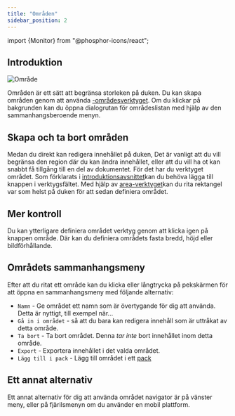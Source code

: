```yaml
---
title: "Områden"
sidebar_position: 2
---
```


import {Monitor} from "@phosphor-icons/react";


## Introduktion

![Område](area.png)

Områden är ett sätt att begränsa storleken på duken. Du kan skapa områden genom att använda [-områdesverktyget](tools/area.md). Om du klickar på bakgrunden kan du öppna dialogrutan för områdeslistan med hjälp av den sammanhangsberoende menyn.

## Skapa och ta bort områden

Medan du direkt kan redigera innehållet på duken, Det är vanligt att du vill begränsa den region där du kan ändra innehållet, eller att du vill ha ot kan snabbt få tillgång till en del av dokumentet. För det har du verktyget <Monitor/> området. Som förklarats i [introduktionsavsnittet](README.md)kan du behöva lägga till <Monitor/> knappen i verktygsfältet. Med hjälp av [area-verktyget](tools/area.md)kan du rita rektangel var som helst på duken för att sedan definiera området.

## Mer kontroll

Du kan ytterligare definiera området verktyg genom att klicka igen på knappen <Monitor/> område. Där kan du definiera områdets fasta bredd, höjd eller bildförhållande.

## Områdets sammanhangsmeny

 Efter att du ritat ett område kan du klicka eller långtrycka på pekskärmen för att öppna en sammanhangsmeny med följande alternativ:

* `Namn` - Ge området ett namn som är övertygande för dig att använda. Detta är nyttigt, till exempel när...
* `Gå in i området` - så att du bara kan redigera innehåll som är uttråkat av detta område.
* `Ta bort` - Ta bort området. Denna *tar inte* bort innehållet inom detta område.
* `Export` - Exportera innehållet i det valda området.
* `Lägg till i pack` - Lägg till området i ett [pack](pack)

## Ett annat alternativ

Ett annat alternativ för dig att använda området navigator är på vänster meny, eller på fjärilsmenyn om du använder en mobil plattform. 

